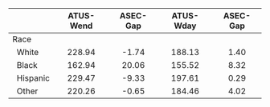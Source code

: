 
|                      |    ATUS-Wend |     ASEC-Gap |    ATUS-Wday |     ASEC-Gap |
| -------------------- | :----------: | :----------: | :----------: | :----------: |
| Race                 |              |              |              |              |
| &nbsp;&nbsp;White    |       228.94 |        -1.74 |       188.13 |         1.40 |
| &nbsp;&nbsp;Black    |       162.94 |        20.06 |       155.52 |         8.32 |
| &nbsp;&nbsp;Hispanic |       229.47 |        -9.33 |       197.61 |         0.29 |
| &nbsp;&nbsp;Other    |       220.26 |        -0.65 |       184.46 |         4.02 |

